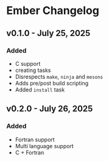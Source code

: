 # Ember Changelog

## v0.1.0 - July 25, 2025

### Added
- C support
- creating tasks
- Disrespects `make`, `ninja` and `mesons`
- Adds pre/post build scripting
- Added `install` task

## v0.2.0 - July 26, 2025

### Added
- Fortran support
- Multi language support
- C + Fortran